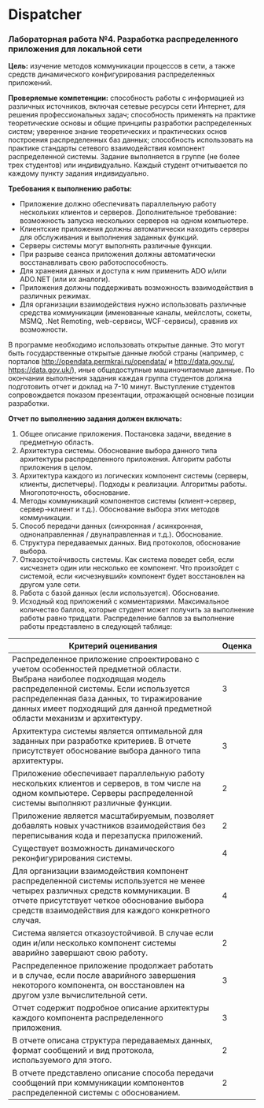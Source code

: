 # Dispatcher
### Лабораторная работа №4. Разработка распределенного приложения для локальной сети
**Цель:** изучение методов коммуникации процессов в сети, а также средств динамического конфигурирования распределенных приложений.

**Проверяемые компетенции:** способность работы с информацией из различных источников, включая сетевые ресурсы сети Интернет, для решения профессиональных задач; способность применять на практике теоретические основы и общие принципы разработки распределенных систем; уверенное знание теоретических и практических основ построения распределенных баз данных; способность использовать на практике стандарты сетевого взаимодействия компонент распределенной системы.
Задание выполняется в группе (не более трех студентов) или индивидуально. Каждый студент отчитывается по каждому пункту задания индивидуально.

**Требования к выполнению работы:**
*	Приложение должно обеспечивать параллельную работу нескольких клиентов и серверов. Дополнительное требование: возможность запуска нескольких серверов на одном компьютере.
*	Клиентские приложения должны автоматически находить серверы для обслуживания и выполнения заданных функций.
*	Серверы системы могут выполнять различные функции.
*	При разрыве сеанса приложения должны автоматически восстанавливать свою работоспособность.
*	Для хранения данных и доступа к ним применить ADO и/или ADO.NET (или их аналоги).
*	Приложения должны поддерживать возможность взаимодействия в различных режимах.
*	Для организации взаимодействия нужно использовать различные средства коммуникации (именованные каналы, мейлслоты, сокеты, MSMQ, .Net Remoting, web-сервисы, WCF-сервисы), сравнив их возможности.

В программе необходимо использовать открытые данные. Это могут быть государственные открытые данные любой страны (например, с порталов http://opendata.permkrai.ru/opendata/ и http://data.gov.ru/, https://data.gov.uk/), иные общедоступные машиночитаемые данные.
По окончании выполнения задания каждая группа студентов должна подготовить отчет и доклад на 7-10 минут. Выступление студентов сопровождается показом презентации, отражающей основные позиции разработки.

**Отчет по выполнению задания должен включать:**
1.	Общее описание приложения. Постановка задачи, введение в предметную область.
2.	Архитектура системы. Обоснование выбора данного типа архитектуры распределенного приложения. Алгоритм работы приложения в целом.
3.	Архитектура каждого из логических компонент системы (серверы, клиенты, диспетчеры). Подходы к реализации. Алгоритмы работы. Многопоточность, обоснование.
4.	Методы коммуникаций компонентов системы (клиент→сервер, сервер→клиент и т.д.). Обоснование выбора этих методов коммуникации.
5.	Способ передачи данных (синхронная / асинхронная, однонаправленная / двунаправленная и т.д.). Обоснование.
6.	Структура передаваемых данных. Вид протоколов, обоснование выбора.
7.	Отказоустойчивость системы. Как система поведет себя, если «исчезнет» один или несколько ее компонент. Что произойдет с системой, если «исчезнувший» компонент будет восстановлен на другом узле сети.
8.	Работа с базой данных (если используется). Обоснование.
9.	Исходный код приложений с комментариями.
Максимальное количество баллов, которые студент может получить за выполнение работы равно тридцати. Распределение баллов за выполнение работы представлено в следующей таблице:

Критерий оценивания|Оценка
-------------------|------------------
Распределенное приложение спроектировано с учетом особенностей предметной области. Выбрана наиболее подходящая модель распределенной системы. Если используется распределенная база данных, то тиражирование данных имеет подходящий для данной предметной области механизм и архитектуру.|3
Архитектура системы является оптимальной для заданных при разработке критериев. В отчете присутствует обоснование выбора данного типа архитектуры.|3
Приложение обеспечивает параллельную работу нескольких клиентов и серверов, в том числе на одном компьютере. Серверы распределенной системы выполняют различные функции.|2
Приложение является масштабируемым, позволяет добавлять новых участников взаимодействия без переписывания кода и перезапуска приложений.|2
Существует возможность динамического реконфигурирования системы.|4
Для организации взаимодействия компонент распределенной системы используется не менее четырех различных средств коммуникации. В отчете присутствует четкое обоснование выбора средств взаимодействия для каждого конкретного случая.|4
Система является отказоустойчивой. В случае если один и/или несколько компонент системы аварийно завершают свою работу.|2
Распределенное приложение продолжает работать и в случае, если после аварийного завершения некоторого компонента, он восстановлен на другом узле вычислительной сети.|3
Отчет содержит подробное описание архитектуры каждого компонента распределенного приложения.|3
В отчете описана структура передаваемых данных, формат сообщений и вид протокола, используемого для этого.|2
В отчете представлено описание способа передачи сообщений при коммуникации компонентов распределенной системы с обоснованием.|2
